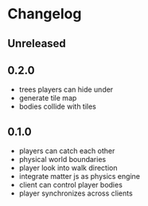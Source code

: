# Changelog

## Unreleased

## 0.2.0

- trees players can hide under
- generate tile map
- bodies collide with tiles

## 0.1.0

- players can catch each other
- physical world boundaries
- player look into walk direction
- integrate matter js as physics engine
- client can control player bodies
- player synchronizes across clients
